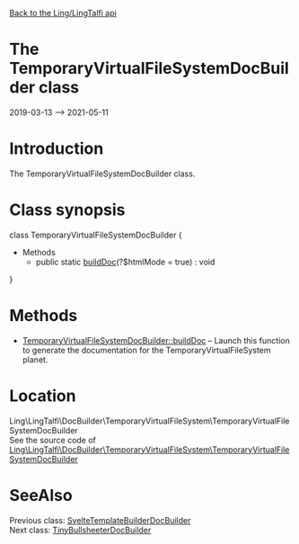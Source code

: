[Back to the Ling/LingTalfi api](https://github.com/lingtalfi/LingTalfi/blob/master/doc/api/Ling/LingTalfi.md)



The TemporaryVirtualFileSystemDocBuilder class
================
2019-03-13 --> 2021-05-11






Introduction
============

The TemporaryVirtualFileSystemDocBuilder class.



Class synopsis
==============


class <span class="pl-k">TemporaryVirtualFileSystemDocBuilder</span>  {

- Methods
    - public static [buildDoc](https://github.com/lingtalfi/LingTalfi/blob/master/doc/api/Ling/LingTalfi/DocBuilder/TemporaryVirtualFileSystem/TemporaryVirtualFileSystemDocBuilder/buildDoc.md)(?$htmlMode = true) : void

}






Methods
==============

- [TemporaryVirtualFileSystemDocBuilder::buildDoc](https://github.com/lingtalfi/LingTalfi/blob/master/doc/api/Ling/LingTalfi/DocBuilder/TemporaryVirtualFileSystem/TemporaryVirtualFileSystemDocBuilder/buildDoc.md) &ndash; Launch this function to generate the documentation for the TemporaryVirtualFileSystem planet.





Location
=============
Ling\LingTalfi\DocBuilder\TemporaryVirtualFileSystem\TemporaryVirtualFileSystemDocBuilder<br>
See the source code of [Ling\LingTalfi\DocBuilder\TemporaryVirtualFileSystem\TemporaryVirtualFileSystemDocBuilder](https://github.com/lingtalfi/LingTalfi/blob/master/DocBuilder/TemporaryVirtualFileSystem/TemporaryVirtualFileSystemDocBuilder.php)



SeeAlso
==============
Previous class: [SvelteTemplateBuilderDocBuilder](https://github.com/lingtalfi/LingTalfi/blob/master/doc/api/Ling/LingTalfi/DocBuilder/SvelteTemplateBuilder/SvelteTemplateBuilderDocBuilder.md)<br>Next class: [TinyBullsheeterDocBuilder](https://github.com/lingtalfi/LingTalfi/blob/master/doc/api/Ling/LingTalfi/DocBuilder/TinyBullsheeter/TinyBullsheeterDocBuilder.md)<br>

